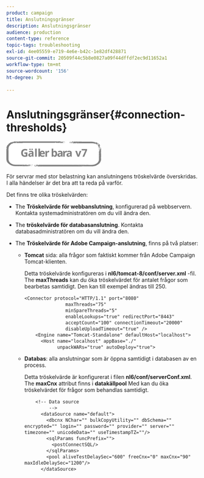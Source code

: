 ```yaml
---
product: campaign
title: Anslutningsgränser
description: Anslutningsgränser
audience: production
content-type: reference
topic-tags: troubleshooting
exl-id: 4ee05559-e719-4e6e-b42c-1e82df428871
source-git-commit: 20509f44c5b8e0827a09f44dffdf2ec9d11652a1
workflow-type: tm+mt
source-wordcount: '156'
ht-degree: 3%

---
```


# Anslutningsgränser{#connection-thresholds}

![](../../assets/v7-only.svg)

För servrar med stor belastning kan anslutningens tröskelvärde överskridas. I alla händelser är det bra att ta reda på varför.

Det finns tre olika tröskelvärden:

* The **Tröskelvärde för webbanslutning**, konfigurerad på webbservern. Kontakta systemadministratören om du vill ändra den.

* The **tröskelvärde för databasanslutning**. Kontakta databasadministratören om du vill ändra den.

* The **Tröskelvärde för Adobe Campaign-anslutning**, finns på två platser:

   * **Tomcat** sida: alla frågor som faktiskt kommer från Adobe Campaign Tomcat-klienten.

      Detta tröskelvärde konfigureras i **nl6/tomcat-8/conf/server.xml** -fil. The **maxThreads** kan du öka tröskelvärdet för antalet frågor som bearbetas samtidigt. Den kan till exempel ändras till 250.

      ```
      <Connector protocol="HTTP/1.1" port="8080"
                     maxThreads="75"
                     minSpareThreads="5"
                     enableLookups="true" redirectPort="8443"
                     acceptCount="100" connectionTimeout="20000"
                     disableUploadTimeout="true" />
          <Engine name="Tomcat-Standalone" defaultHost="localhost">
            <Host name="localhost" appBase="./"
                  unpackWARs="true" autoDeploy="true">
      ```

   * **Databas**: alla anslutningar som är öppna samtidigt i databasen av en process.

      Detta tröskelvärde är konfigurerat i filen **nl6/conf/serverConf.xml**. The **maxCnx** attribut finns i **datakällpool** Med kan du öka tröskelvärdet för frågor som behandlas samtidigt.

      ```
          <!-- Data source
               -->
            <dataSource name="default">
              <dbcnx NChar="" bulkCopyUtility="" dbSchema="" encrypted="" login="" password="" provider="" server="" timezone="" unicodeData="" useTimestampTZ=""/>
              <sqlParams funcPrefix="">
                <postConnectSQL/>
              </sqlParams>
              <pool aliveTestDelaySec="600" freeCnx="0" maxCnx="90" maxIdleDelaySec="1200"/>
            </dataSource>
      ```
